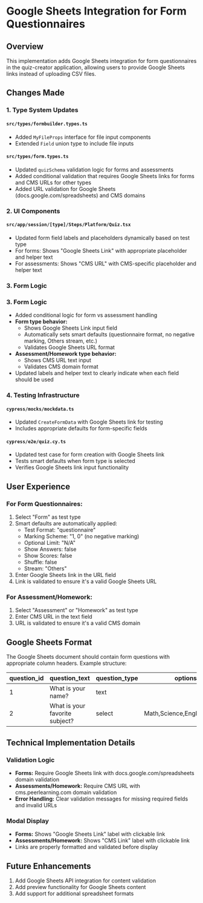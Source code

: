 # Google Sheets Integration for Form Questionnaires

## Overview

This implementation adds Google Sheets integration for form questionnaires in the quiz-creator application, allowing users to provide Google Sheets links instead of uploading CSV files.

## Changes Made

### 1. Type System Updates

#### `src/types/formbuilder.types.ts`

- Added `MyFileProps` interface for file input components
- Extended `Field` union type to include file inputs

#### `src/types/form.types.ts`

- Updated `quizSchema` validation logic for forms and assessments
- Added conditional validation that requires Google Sheets links for forms and CMS URLs for other types
- Added URL validation for Google Sheets (docs.google.com/spreadsheets) and CMS domains

### 2. UI Components

#### `src/app/session/[type]/Steps/Platform/Quiz.tsx`

- Updated form field labels and placeholders dynamically based on test type
- For forms: Shows "Google Sheets Link" with appropriate placeholder and helper text
- For assessments: Shows "CMS URL" with CMS-specific placeholder and helper text

### 3. Form Logic

### 3. Form Logic

- Added conditional logic for form vs assessment handling
- **Form type behavior:**
  - Shows Google Sheets Link input field
  - Automatically sets smart defaults (questionnaire format, no negative marking, Others stream, etc.)
  - Validates Google Sheets URL format
- **Assessment/Homework type behavior:**
  - Shows CMS URL text input
  - Validates CMS domain format
- Updated labels and helper text to clearly indicate when each field should be used

### 4. Testing Infrastructure

#### `cypress/mocks/mockdata.ts`

- Updated `CreateFormData` with Google Sheets link for testing
- Includes appropriate defaults for form-specific fields

#### `cypress/e2e/quiz.cy.ts`

- Updated test case for form creation with Google Sheets link
- Tests smart defaults when form type is selected
- Verifies Google Sheets link input functionality

## User Experience

### For Form Questionnaires:

1. Select "Form" as test type
2. Smart defaults are automatically applied:
   - Test Format: "questionnaire"
   - Marking Scheme: "1, 0" (no negative marking)
   - Optional Limit: "N/A"
   - Show Answers: false
   - Show Scores: false
   - Shuffle: false
   - Stream: "Others"
3. Enter Google Sheets link in the URL field
4. Link is validated to ensure it's a valid Google Sheets URL

### For Assessment/Homework:

1. Select "Assessment" or "Homework" as test type
2. Enter CMS URL in the text field
3. URL is validated to ensure it's a valid CMS domain

## Google Sheets Format

The Google Sheets document should contain form questions with appropriate column headers. Example structure:

| question_id | question_text                  | question_type | options                      | required |
| ----------- | ------------------------------ | ------------- | ---------------------------- | -------- |
| 1           | What is your name?             | text          |                              | true     |
| 2           | What is your favorite subject? | select        | Math,Science,English,History | true     |

## Technical Implementation Details

### Validation Logic

- **Forms:** Require Google Sheets link with docs.google.com/spreadsheets domain validation
- **Assessments/Homework:** Require CMS URL with cms.peerlearning.com domain validation
- **Error Handling:** Clear validation messages for missing required fields and invalid URLs

### Modal Display

- **Forms:** Shows "Google Sheets Link" label with clickable link
- **Assessments/Homework:** Shows "CMS Link" label with clickable link
- Links are properly formatted and validated before display

## Future Enhancements

1. Add Google Sheets API integration for content validation
2. Add preview functionality for Google Sheets content
3. Add support for additional spreadsheet formats
